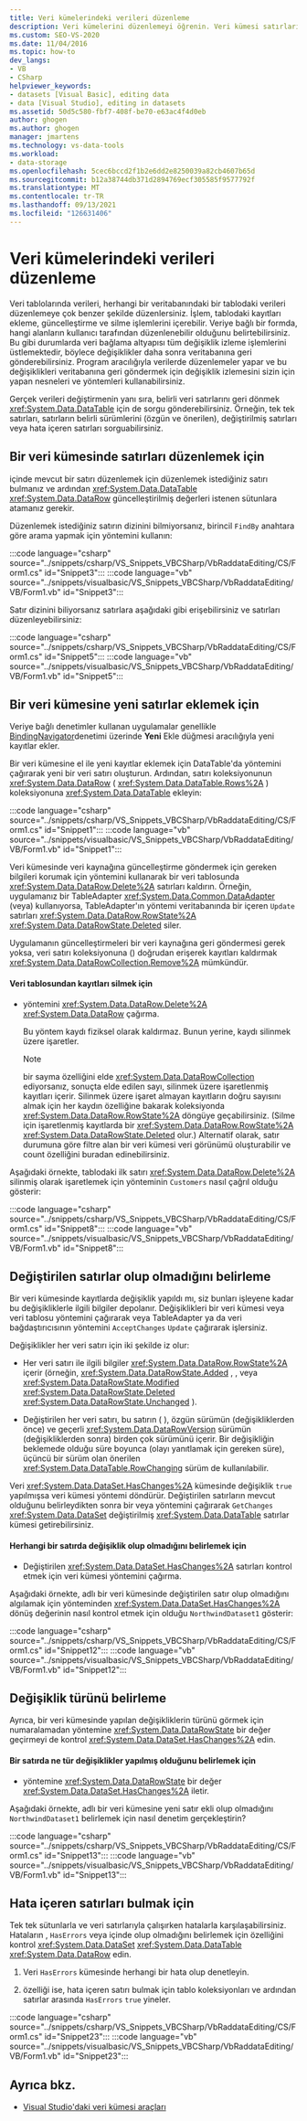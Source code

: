 ```yaml
---
title: Veri kümelerindeki verileri düzenleme
description: Veri kümelerini düzenlemeyi öğrenin. Veri kümesi satırlarını düzenlemeyi, veri kümesine yeni satırlar eklemeyi, değişen satırlar olup olmadığını belirlemeyi ve hata içeren satırları bulmayı bilirsiniz.
ms.custom: SEO-VS-2020
ms.date: 11/04/2016
ms.topic: how-to
dev_langs:
- VB
- CSharp
helpviewer_keywords:
- datasets [Visual Basic], editing data
- data [Visual Studio], editing in datasets
ms.assetid: 50d5c580-fbf7-408f-be70-e63ac4f4d0eb
author: ghogen
ms.author: ghogen
manager: jmartens
ms.technology: vs-data-tools
ms.workload:
- data-storage
ms.openlocfilehash: 5cec6bccd2f1b2e6dd2e8250039a82cb4607b65d
ms.sourcegitcommit: b12a38744db371d2894769ecf305585f9577792f
ms.translationtype: MT
ms.contentlocale: tr-TR
ms.lasthandoff: 09/13/2021
ms.locfileid: "126631406"
---
```

# <a name="edit-data-in-datasets"></a>Veri kümelerindeki verileri düzenleme
Veri tablolarında verileri, herhangi bir veritabanındaki bir tablodaki verileri düzenlemeye çok benzer şekilde düzenlersiniz. İşlem, tablodaki kayıtları ekleme, güncelleştirme ve silme işlemlerini içerebilir. Veriye bağlı bir formda, hangi alanların kullanıcı tarafından düzenlenebilir olduğunu belirtebilirsiniz. Bu gibi durumlarda veri bağlama altyapısı tüm değişiklik izleme işlemlerini üstlemektedir, böylece değişiklikler daha sonra veritabanına geri gönderebilirsiniz. Program aracılığıyla verilerde düzenlemeler yapar ve bu değişiklikleri veritabanına geri göndermek için değişiklik izlemesini sizin için yapan nesneleri ve yöntemleri kullanabilirsiniz.

Gerçek verileri değiştirmenin yanı sıra, belirli veri satırlarını geri dönmek <xref:System.Data.DataTable> için de sorgu gönderebilirsiniz. Örneğin, tek tek satırları, satırların belirli sürümlerini (özgün ve önerilen), değiştirilmiş satırları veya hata içeren satırları sorguabilirsiniz.

## <a name="to-edit-rows-in-a-dataset"></a>Bir veri kümesinde satırları düzenlemek için
içinde mevcut bir satırı düzenlemek için düzenlemek istediğiniz satırı bulmanız ve ardından <xref:System.Data.DataTable> <xref:System.Data.DataRow> güncelleştirilmiş değerleri istenen sütunlara atamanız gerekir.

Düzenlemek istediğiniz satırın dizinini bilmiyorsanız, birincil `FindBy` anahtara göre arama yapmak için yöntemini kullanın:

:::code language="csharp" source="../snippets/csharp/VS_Snippets_VBCSharp/VbRaddataEditing/CS/Form1.cs" id="Snippet3":::
:::code language="vb" source="../snippets/visualbasic/VS_Snippets_VBCSharp/VbRaddataEditing/VB/Form1.vb" id="Snippet3":::

Satır dizinini biliyorsanız satırlara aşağıdaki gibi erişebilirsiniz ve satırları düzenleyebilirsiniz:

:::code language="csharp" source="../snippets/csharp/VS_Snippets_VBCSharp/VbRaddataEditing/CS/Form1.cs" id="Snippet5":::
:::code language="vb" source="../snippets/visualbasic/VS_Snippets_VBCSharp/VbRaddataEditing/VB/Form1.vb" id="Snippet5":::

## <a name="to-insert-new-rows-into-a-dataset"></a>Bir veri kümesine yeni satırlar eklemek için
Veriye bağlı denetimler kullanan uygulamalar genellikle [BindingNavigator](/dotnet/framework/winforms/controls/bindingnavigator-control-windows-forms)denetimi üzerinde **Yeni** Ekle düğmesi aracılığıyla yeni kayıtlar ekler.

Bir veri kümesine el ile yeni kayıtlar eklemek için DataTable'da yöntemini çağırarak yeni bir veri satırı oluşturun. Ardından, satırı koleksiyonunun <xref:System.Data.DataRow> ( <xref:System.Data.DataTable.Rows%2A> ) koleksiyonuna <xref:System.Data.DataTable> ekleyin:

:::code language="csharp" source="../snippets/csharp/VS_Snippets_VBCSharp/VbRaddataEditing/CS/Form1.cs" id="Snippet1":::
:::code language="vb" source="../snippets/visualbasic/VS_Snippets_VBCSharp/VbRaddataEditing/VB/Form1.vb" id="Snippet1":::

Veri kümesinde veri kaynağına güncelleştirme göndermek için gereken bilgileri korumak için yöntemini kullanarak bir veri tablosunda <xref:System.Data.DataRow.Delete%2A> satırları kaldırın. Örneğin, uygulamanız bir TableAdapter <xref:System.Data.Common.DataAdapter> (veya) kullanıyorsa, TableAdapter'ın yöntemi veritabanında bir içeren `Update` satırları <xref:System.Data.DataRow.RowState%2A> <xref:System.Data.DataRowState.Deleted> siler.

Uygulamanın güncelleştirmeleri bir veri kaynağına geri göndermesi gerek yoksa, veri satırı koleksiyonuna () doğrudan erişerek kayıtları kaldırmak <xref:System.Data.DataRowCollection.Remove%2A> mümkündür.

#### <a name="to-delete-records-from-a-data-table"></a>Veri tablosundan kayıtları silmek için

- yöntemini <xref:System.Data.DataRow.Delete%2A> <xref:System.Data.DataRow> çağırma.

     Bu yöntem kaydı fiziksel olarak kaldırmaz. Bunun yerine, kaydı silinmek üzere işaretler.

    > [!NOTE]
    > bir sayma özelliğini elde <xref:System.Data.DataRowCollection> ediyorsanız, sonuçta elde edilen sayı, silinmek üzere işaretlenmiş kayıtları içerir. Silinmek üzere işaret almayan kayıtların doğru sayısını almak için her kaydın özelliğine bakarak koleksiyonda <xref:System.Data.DataRow.RowState%2A> döngüye geçabilirsiniz. (Silme için işaretlenmiş kayıtlarda bir <xref:System.Data.DataRow.RowState%2A> <xref:System.Data.DataRowState.Deleted> olur.) Alternatif olarak, satır durumuna göre filtre alan bir veri kümesi veri görünümü oluşturabilir ve count özelliğini buradan edinebilirsiniz.

Aşağıdaki örnekte, tablodaki ilk satırı <xref:System.Data.DataRow.Delete%2A> silinmiş olarak işaretlemek için yönteminin `Customers` nasıl çağrıl olduğu gösterir:

:::code language="csharp" source="../snippets/csharp/VS_Snippets_VBCSharp/VbRaddataEditing/CS/Form1.cs" id="Snippet8":::
:::code language="vb" source="../snippets/visualbasic/VS_Snippets_VBCSharp/VbRaddataEditing/VB/Form1.vb" id="Snippet8":::

## <a name="determine-if-there-are-changed-rows"></a>Değiştirilen satırlar olup olmadığını belirleme
Bir veri kümesinde kayıtlarda değişiklik yapıldı mı, siz bunları işleyene kadar bu değişikliklerle ilgili bilgiler depolanır. Değişiklikleri bir veri kümesi veya veri tablosu yöntemini çağırarak veya TableAdapter ya da veri bağdaştırıcısının yöntemini `AcceptChanges` `Update` çağırarak işlersiniz.

Değişiklikler her veri satırı için iki şekilde iz olur:

- Her veri satırı ile ilgili bilgiler <xref:System.Data.DataRow.RowState%2A> içerir (örneğin, <xref:System.Data.DataRowState.Added> , , veya <xref:System.Data.DataRowState.Modified> <xref:System.Data.DataRowState.Deleted> <xref:System.Data.DataRowState.Unchanged> ).

- Değiştirilen her veri satırı, bu satırın ( ), özgün sürümün (değişikliklerden önce) ve geçerli <xref:System.Data.DataRowVersion> sürümün (değişikliklerden sonra) birden çok sürümünü içerir. Bir değişikliğin beklemede olduğu süre boyunca (olayı yanıtlamak için gereken süre), üçüncü bir sürüm olan önerilen <xref:System.Data.DataTable.RowChanging> sürüm de kullanılabilir.

Veri <xref:System.Data.DataSet.HasChanges%2A> kümesinde değişiklik `true` yapılmışsa veri kümesi yöntemi döndürür. Değiştirilen satırların mevcut olduğunu belirleydikten sonra bir veya yöntemini çağırarak `GetChanges` <xref:System.Data.DataSet> değiştirilmiş <xref:System.Data.DataTable> satırlar kümesi getirebilirsiniz.

#### <a name="to-determine-if-changes-have-been-made-to-any-rows"></a>Herhangi bir satırda değişiklik olup olmadığını belirlemek için

- Değiştirilen <xref:System.Data.DataSet.HasChanges%2A> satırları kontrol etmek için veri kümesi yöntemini çağırma.

Aşağıdaki örnekte, adlı bir veri kümesinde değiştirilen satır olup olmadığını algılamak için yönteminden <xref:System.Data.DataSet.HasChanges%2A> dönüş değerinin nasıl kontrol etmek için olduğu `NorthwindDataset1` gösterir:

:::code language="csharp" source="../snippets/csharp/VS_Snippets_VBCSharp/VbRaddataEditing/CS/Form1.cs" id="Snippet12":::
:::code language="vb" source="../snippets/visualbasic/VS_Snippets_VBCSharp/VbRaddataEditing/VB/Form1.vb" id="Snippet12":::

## <a name="determine-the-type-of-changes"></a>Değişiklik türünü belirleme
Ayrıca, bir veri kümesinde yapılan değişikliklerin türünü görmek için numaralamadan yöntemine <xref:System.Data.DataRowState> bir değer geçirmeyi de kontrol <xref:System.Data.DataSet.HasChanges%2A> edin.

#### <a name="to-determine-what-type-of-changes-have-been-made-to-a-row"></a>Bir satırda ne tür değişiklikler yapılmış olduğunu belirlemek için

- yöntemine <xref:System.Data.DataRowState> bir değer <xref:System.Data.DataSet.HasChanges%2A> iletir.

Aşağıdaki örnekte, adlı bir veri kümesine yeni satır ekli olup olmadığını `NorthwindDataset1` belirlemek için nasıl denetim gerçekleştirin?

:::code language="csharp" source="../snippets/csharp/VS_Snippets_VBCSharp/VbRaddataEditing/CS/Form1.cs" id="Snippet13":::
:::code language="vb" source="../snippets/visualbasic/VS_Snippets_VBCSharp/VbRaddataEditing/VB/Form1.vb" id="Snippet13":::

## <a name="to-locate-rows-that-have-errors"></a>Hata içeren satırları bulmak için
Tek tek sütunlarla ve veri satırlarıyla çalışırken hatalarla karşılaşabilirsiniz. Hataların , `HasErrors` veya içinde olup olmadığını belirlemek için özelliğini kontrol <xref:System.Data.DataSet> <xref:System.Data.DataTable> <xref:System.Data.DataRow> edin.

1. Veri `HasErrors` kümesinde herhangi bir hata olup denetleyin.

2. özelliği ise, hata içeren satırı bulmak için tablo koleksiyonları ve ardından satırlar arasında `HasErrors` `true` yineler.

:::code language="csharp" source="../snippets/csharp/VS_Snippets_VBCSharp/VbRaddataEditing/CS/Form1.cs" id="Snippet23":::
:::code language="vb" source="../snippets/visualbasic/VS_Snippets_VBCSharp/VbRaddataEditing/VB/Form1.vb" id="Snippet23":::

## <a name="see-also"></a>Ayrıca bkz.

- [Visual Studio'daki veri kümesi araçları](../data-tools/dataset-tools-in-visual-studio.md)
